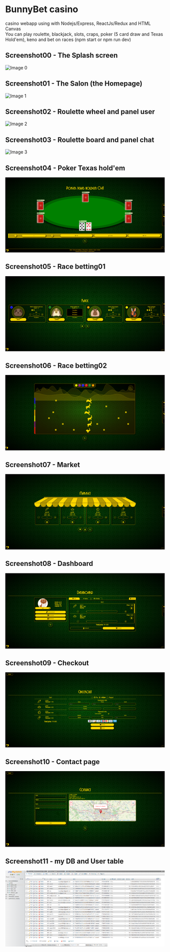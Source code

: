 # BunnyBet casino
casino webapp using with Nodejs/Express, ReactJs/Redux and HTML Canvas\
You can play roulette, blackjack, slots, craps, poker (5 card draw and Texas Hold'em), keno and bet on races
(npm start or npm run dev)

## Screenshot00 - The Splash screen
![Image 0](./server/images/00.png)

## Screenshot01 - The Salon (the Homepage)
![Image 1](./server/images/01.png)

## Screenshot02 - Roulette wheel and panel user
![Image 2](./server/images/02.png)

## Screenshot03 - Roulette board and panel chat
![Image 3](./server/images/03.png)

## Screenshot04 - Poker Texas hold'em
![Image 4](./server/images/04.png)

## Screenshot05 - Race betting01
![Image 4](./server/images/09.png)

## Screenshot06 - Race betting02
![Image 4](./server/images/10.png)

## Screenshot07 - Market
![Image 4](./server/images/05.png)

## Screenshot08 - Dashboard
![Image 4](./server/images/06.png)

## Screenshot09 - Checkout
![Image 4](./server/images/08.png)

## Screenshot10 - Contact page
![Image 4](./server/images/07.png)

## Screenshot11 - my DB and User table
![Image 4](./server/images/11.png)
